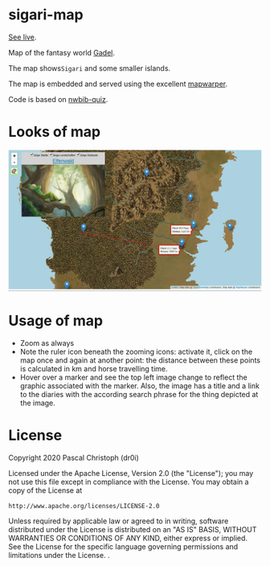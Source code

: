 # sigari-map
[See live](https://www.dr0i.de/lib/gadel/sigari-map/).

Map of the fantasy world [Gadel](https://gadel.org/).

The map shows`Sigari` and some smaller islands.

The map is embedded and served using the excellent [mapwarper](https://mapwarper.net/).

Code is based on [nwbib-quiz](https://github.com/dr0i/nwbib-quiz).

# Looks of map

![Sigari screenshot](/doc/screenshot_sigariMapElfenwald.jpg)

# Usage of map
* Zoom as always
* Note the ruler icon beneath the zooming icons: activate it, click on the map once and again at another point: the distance between these points is calculated in km and horse travelling time.
* Hover over a marker and see the top left image change to reflect the graphic associated with the marker. Also, the image has a title and a link to the diaries with the according search phrase for the thing depicted at the image.

# License
Copyright 2020 Pascal Christoph (dr0i)

Licensed under the Apache License, Version 2.0 (the "License");
you may not use this file except in compliance with the License.
You may obtain a copy of the License at

    http://www.apache.org/licenses/LICENSE-2.0

Unless required by applicable law or agreed to in writing, software
distributed under the License is distributed on an "AS IS" BASIS,
WITHOUT WARRANTIES OR CONDITIONS OF ANY KIND, either express or implied.
See the License for the specific language governing permissions and
limitations under the License.
.
